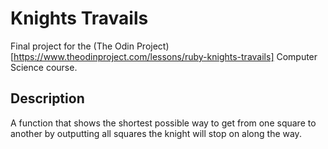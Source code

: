 # Knights Travails

Final project for the  (The Odin Project)[https://www.theodinproject.com/lessons/ruby-knights-travails] Computer Science course.

## Description

A function that shows the shortest possible way to get from one square to another by outputting all squares the knight will stop on along the way.
